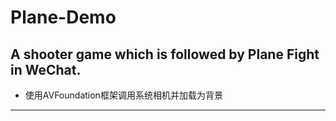 # Plane-Demo
A shooter game which is followed by Plane Fight in WeChat.
---
* 使用AVFoundation框架调用系统相机并加载为背景
---
